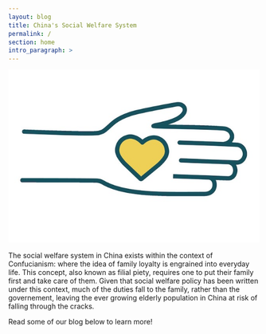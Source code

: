 ```yaml
---
layout: blog
title: China's Social Welfare System
permalink: /
section: home
intro_paragraph: >
---
```


![home image](assets/img/uploads/social-welfare-rgb-color-icon-vector.jpeg)

The social welfare system in China exists within the context of Confucianism:
where the idea of family loyalty is engrained into everyday life. This concept,
also known as filial piety, requires one to put their family first and take
care of them. Given that social welfare policy has been written under this context,
much of the duties fall to the family, rather than the governement, leaving
the ever growing elderly population in China at risk of falling through the cracks.

Read some of our blog below to learn more!